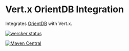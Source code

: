 # Vert.x OrientDB Integration

Integrates [OrientDB](http://orientdb.com/docs/last/index.html) with Vert.x.

[![wercker status](https://app.wercker.com/status/ba9343552def99973ea803d929ba7c51/m "wercker status")](https://app.wercker.com/project/bykey/ba9343552def99973ea803d929ba7c51)

[![Maven Central](https://maven-badges.herokuapp.com/maven-central/org.cstamas.vertx.orientdb/vertx-orientdb/badge.svg)](https://maven-badges.herokuapp.com/maven-central/org.cstamas.vertx.orientdb/vertx-orientdb)

